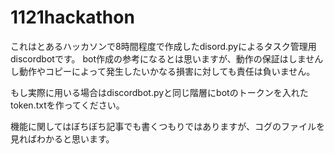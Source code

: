 # 1121hackathon
これはとあるハッカソンで8時間程度で作成したdisord.pyによるタスク管理用discordbotです。
bot作成の参考になるとは思いますが、動作の保証はしませんし動作やコピーによって発生したいかなる損害に対しても責任は負いません。

もし実際に用いる場合はdiscordbot.pyと同じ階層にbotのトークンを入れたtoken.txtを作ってください。

機能に関してはぼちぼち記事でも書くつもりではありますが、コグのファイルを見ればわかると思います。
